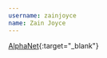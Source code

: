 ---username: zainjoycename: Zain Joyce---[AlphaNet](https://itunes.apple.com/de/app/alphanet/id580417739?l=en&mt=8){:target="_blank"}